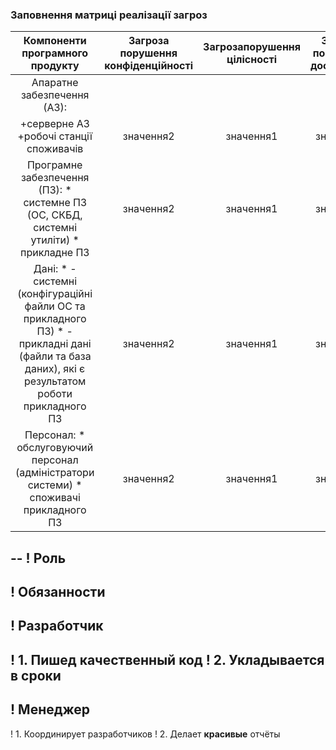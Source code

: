 ### Заповнення матриці реалізації загроз
| Компоненти програмного продукту | Загроза порушення конфіденційності | Загрозапорушення цілісності | Загроза порушення доступності |
|:-----------:|:---------:|:-----------:|:---------:|
| Апаратне забезпечення (АЗ):  
+серверне АЗ +робочі станції споживачів | значення2 | значення1 | значення2 |
| Програмне забезпечення (ПЗ): * системне ПЗ (ОС, СКБД, системні утиліти) * прикладне ПЗ | значення2 | значення1 | значення2 |
| Дані: * - системні (конфігураційні файли ОС та прикладного ПЗ) * - прикладні дані (файли та база даних), які є результатом роботи прикладного ПЗ| значення2 | значення1 | значення2 |
| Персонал: * обслуговуючий персонал (адміністратори системи) * споживачі прикладного ПЗ| значення2 | значення1 | значення2 |



--
! **Роль**
  --
  ! **Обязанности**
--
! **Разработчик**
  --
  ! 1. Пишед **качественный** код
  ! 2. Укладывается в сроки
--
! **Менеджер**
  --
  ! 1. Координирует разработчиков
  ! 2. Делает **красивые** отчёты
